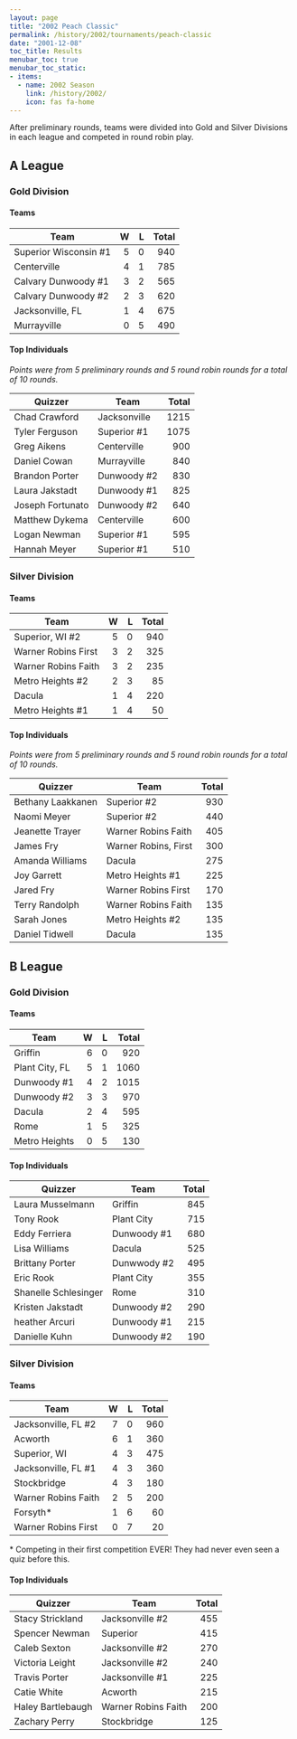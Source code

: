 ```yaml
---
layout: page
title: "2002 Peach Classic"
permalink: /history/2002/tournaments/peach-classic
date: "2001-12-08"
toc_title: Results
menubar_toc: true
menubar_toc_static:
- items:
  - name: 2002 Season
    link: /history/2002/
    icon: fas fa-home
---
```


After preliminary rounds, teams were divided into Gold and Silver Divisions in each league and competed in round robin play.

## A League

### Gold Division

#### Teams

| Team                  |    W |    L | Total |
| --------------------- | ---: | ---: | ----: |
| Superior Wisconsin #1 |    5 |    0 |   940 |
| Centerville           |    4 |    1 |   785 |
| Calvary Dunwoody #1   |    3 |    2 |   565 |
| Calvary Dunwoody #2   |    2 |    3 |   620 |
| Jacksonville, FL      |    1 |    4 |   675 |
| Murrayville           |    0 |    5 |   490 |

#### Top Individuals

*Points were from 5 preliminary rounds and 5 round robin rounds for a total of 10 rounds.*

| Quizzer          | Team         | Total |
| ---------------- | ------------ | ----: |
| Chad Crawford    | Jacksonville |  1215 |
| Tyler Ferguson   | Superior #1  |  1075 |
| Greg Aikens      | Centerville  |   900 |
| Daniel Cowan     | Murrayville  |   840 |
| Brandon Porter   | Dunwoody #2  |   830 |
| Laura Jakstadt   | Dunwoody #1  |   825 |
| Joseph Fortunato | Dunwoody #2  |   640 |
| Matthew Dykema   | Centerville  |   600 |
| Logan Newman     | Superior #1  |   595 |
| Hannah Meyer     | Superior #1  |   510 |

### Silver Division

#### Teams

| Team                |    W |    L | Total |
| ------------------- | ---: | ---: | ----: |
| Superior, WI #2     |    5 |    0 |   940 |
| Warner Robins First |    3 |    2 |   325 |
| Warner Robins Faith |    3 |    2 |   235 |
| Metro Heights #2    |    2 |    3 |    85 |
| Dacula              |    1 |    4 |   220 |
| Metro Heights #1    |    1 |    4 |    50 |

#### Top Individuals

*Points were from 5 preliminary rounds and 5 round robin rounds for a total of 10 rounds.*

| Quizzer           | Team                 | Total |
| ----------------- | -------------------- | ----: |
| Bethany Laakkanen | Superior #2          |   930 |
| Naomi Meyer       | Superior #2          |   440 |
| Jeanette Trayer   | Warner Robins Faith  |   405 |
| James Fry         | Warner Robins, First |   300 |
| Amanda Williams   | Dacula               |   275 |
| Joy Garrett       | Metro Heights #1     |   225 |
| Jared Fry         | Warner Robins First  |   170 |
| Terry Randolph    | Warner Robins Faith  |   135 |
| Sarah Jones       | Metro Heights #2     |   135 |
| Daniel Tidwell    | Dacula               |   135 |

## B League

### Gold Division

#### Teams

| Team           |    W |    L | Total |
| -------------- | ---: | ---: | ----: |
| Griffin        |    6 |    0 |   920 |
| Plant City, FL |    5 |    1 |  1060 |
| Dunwoody #1    |    4 |    2 |  1015 |
| Dunwoody #2    |    3 |    3 |   970 |
| Dacula         |    2 |    4 |   595 |
| Rome           |    1 |    5 |   325 |
| Metro Heights  |    0 |    5 |   130 |

#### Top Individuals

| Quizzer              | Team        | Total |
| -------------------- | ----------- | ----: |
| Laura Musselmann     | Griffin     |   845 |
| Tony Rook            | Plant City  |   715 |
| Eddy Ferriera        | Dunwoody #1 |   680 |
| Lisa Williams        | Dacula      |   525 |
| Brittany Porter      | Dunwwody #2 |   495 |
| Eric Rook            | Plant City  |   355 |
| Shanelle Schlesinger | Rome        |   310 |
| Kristen Jakstadt     | Dunwoody #2 |   290 |
| heather Arcuri       | Dunwoody #1 |   215 |
| Danielle Kuhn        | Dunwoody #2 |   190 |

### Silver Division

#### Teams

| Team                |    W |    L | Total |
| ------------------- | ---: | ---: | ----: |
| Jacksonville, FL #2 |    7 |    0 |   960 |
| Acworth             |    6 |    1 |   360 |
| Superior, WI        |    4 |    3 |   475 |
| Jacksonville, FL #1 |    4 |    3 |   360 |
| Stockbridge         |    4 |    3 |   180 |
| Warner Robins Faith |    2 |    5 |   200 |
| Forsyth*            |    1 |    6 |    60 |
| Warner Robins First |    0 |    7 |    20 |

\* Competing in their first competition EVER! They had never even seen a quiz before this.

#### Top Individuals

| Quizzer           | Team                | Total |
| ----------------- | ------------------- | ----: |
| Stacy Strickland  | Jacksonville #2     |   455 |
| Spencer Newman    | Superior            |   415 |
| Caleb Sexton      | Jacksonville #2     |   270 |
| Victoria Leight   | Jacksonville #2     |   240 |
| Travis Porter     | Jacksonville #1     |   225 |
| Catie White       | Acworth             |   215 |
| Haley Bartlebaugh | Warner Robins Faith |   200 |
| Zachary Perry     | Stockbridge         |   125 |


